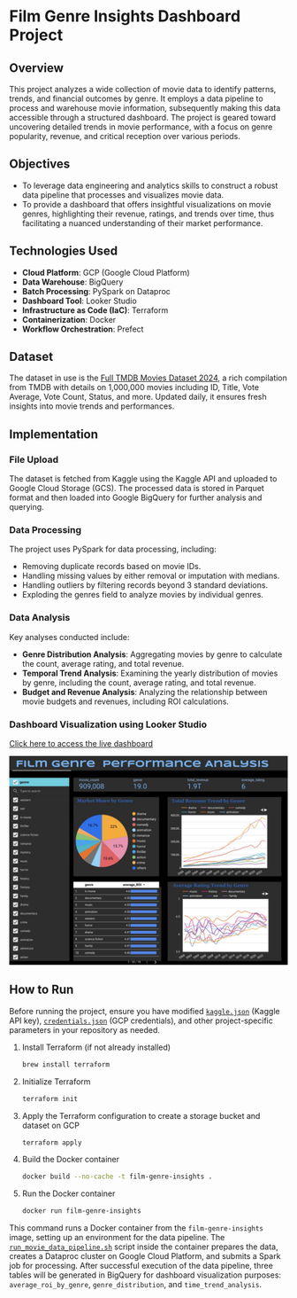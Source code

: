 # Film Genre Insights Dashboard Project

## Overview

This project analyzes a wide collection of movie data to identify patterns, trends, and financial outcomes by genre. It employs a data pipeline to process and warehouse movie information, subsequently making this data accessible through a structured dashboard. The project is geared toward uncovering detailed trends in movie performance, with a focus on genre popularity, revenue, and critical reception over various periods. 

## Objectives

- To leverage data engineering and analytics skills to construct a robust data pipeline that processes and visualizes movie data.
- To provide a dashboard that offers insightful visualizations on movie genres, highlighting their revenue, ratings, and trends over time, thus facilitating a nuanced understanding of their market performance.


## Technologies Used

- **Cloud Platform**: GCP (Google Cloud Platform)
- **Data Warehouse**: BigQuery
- **Batch Processing**: PySpark on Dataproc
- **Dashboard Tool**: Looker Studio
- **Infrastructure as Code (IaC)**: Terraform 
- **Containerization**: Docker 
- **Workflow Orchestration**: Prefect 

## Dataset

The dataset in use is the [Full TMDB Movies Dataset 2024](https://www.kaggle.com/datasets/asaniczka/tmdb-movies-dataset-2023-930k-movies), a rich compilation from TMDB with details on 1,000,000 movies including ID, Title, Vote Average, Vote Count, Status, and more. Updated daily, it ensures fresh insights into movie trends and performances.

## Implementation

### File Upload

The dataset is fetched from Kaggle using the Kaggle API and uploaded to Google Cloud Storage (GCS). The processed data is stored in Parquet format and then loaded into Google BigQuery for further analysis and querying.

### Data Processing

The project uses PySpark for data processing, including:

- Removing duplicate records based on movie IDs.
- Handling missing values by either removal or imputation with medians.
- Handling outliers by filtering records beyond 3 standard deviations.
- Exploding the genres field to analyze movies by individual genres.

### Data Analysis

Key analyses conducted include:

- **Genre Distribution Analysis**: Aggregating movies by genre to calculate the count, average rating, and total revenue.
- **Temporal Trend Analysis**: Examining the yearly distribution of movies by genre, including the count, average rating, and total revenue.
- **Budget and Revenue Analysis**: Analyzing the relationship between movie budgets and revenues, including ROI calculations.


### Dashboard Visualization using Looker Studio

[Click here to access the live dashboard](https://lookerstudio.google.com/reporting/d5fb5557-72af-4e24-ac41-3432c7a87666)

[![Film Genre Insights Dashboard](src/dashboard.jpg)](https://lookerstudio.google.com/reporting/d5fb5557-72af-4e24-ac41-3432c7a87666)


## How to Run
Before running the project, ensure you have modified [`kaggle.json`](kaggle/kaggle.json) (Kaggle API key), [`credentials.json`](credentials.json) (GCP credentials), and other project-specific parameters in your repository as needed.

1. Install Terraform (if not already installed)
    ```bash
    brew install terraform
    ```

2. Initialize Terraform
    ```bash
    terraform init
    ```

3. Apply the Terraform configuration to create a storage bucket and dataset on GCP
    ```bash
    terraform apply
    ```

4. Build the Docker container
    ```bash
    docker build --no-cache -t film-genre-insights .
    ```

5. Run the Docker container
    ```bash
    docker run film-genre-insights
    ```
This command runs a Docker container from the `film-genre-insights` image, setting up an environment for the data pipeline. The [`run_movie_data_pipeline.sh`](run_movie_data_pipeline.sh) script inside the container prepares the data, creates a Dataproc cluster on Google Cloud Platform, and submits a Spark job for processing. After successful execution of the data pipeline, three tables will be generated in BigQuery for dashboard visualization purposes: `average_roi_by_genre`, `genre_distribution`, and `time_trend_analysis`. 





